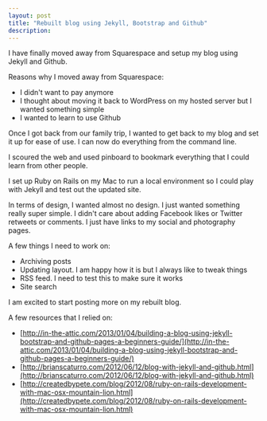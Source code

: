 ```yaml
---
layout: post
title: "Rebuilt blog using Jekyll, Bootstrap and Github"
description: 
---
```

I have finally moved away from Squarespace and setup my blog using Jekyll and Github.

Reasons why I moved away from Squarespace:
- I didn't want to pay anymore
- I thought about moving it back to WordPress on my hosted server but I wanted something simple
- I wanted to learn to use Github

Once I got back from our family trip, I wanted to get back to my blog and set it up for ease of use. I can now do everything from the command line.

I scoured the web and used pinboard to bookmark everything that I could learn from other people.

I set up Ruby on Rails on my Mac to run a local environment so I could play with Jekyll and test out the updated site.

In terms of design, I wanted almost no design. I just wanted something really super simple. I didn't care about adding Facebook likes or Twitter retweets or comments. I just have links to my social and photography pages.

A few things I need to work on:
- Archiving posts
- Updating layout. I am happy how it is but I always like to tweak things
- RSS feed. I need to test this to make sure it works
- Site search

I am excited to start posting more on my rebuilt blog.

A few resources that I relied on:
- [http://in-the-attic.com/2013/01/04/building-a-blog-using-jekyll-bootstrap-and-github-pages-a-beginners-guide/](http://in-the-attic.com/2013/01/04/building-a-blog-using-jekyll-bootstrap-and-github-pages-a-beginners-guide/)
- [http://brianscaturro.com/2012/06/12/blog-with-jekyll-and-github.html](http://brianscaturro.com/2012/06/12/blog-with-jekyll-and-github.html)
- [http://createdbypete.com/blog/2012/08/ruby-on-rails-development-with-mac-osx-mountain-lion.html](http://createdbypete.com/blog/2012/08/ruby-on-rails-development-with-mac-osx-mountain-lion.html)